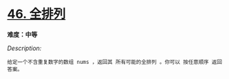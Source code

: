 # [46. 全排列](https://leetcode-cn.com/problems/permutations/)



**难度：中等**



*Description:*

```
给定一个不含重复数字的数组 nums ，返回其 所有可能的全排列 。你可以 按任意顺序 返回答案。
```

